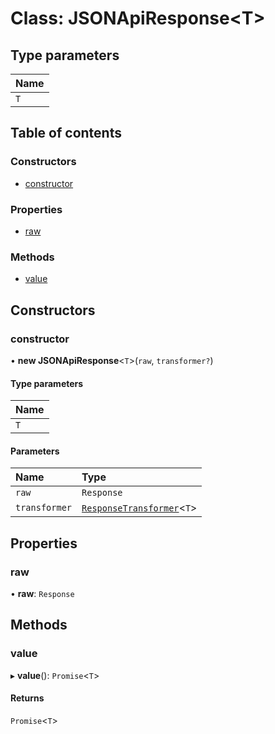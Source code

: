 # Class: JSONApiResponse<T\>

## Type parameters

| Name |
| :------ |
| `T` |

## Table of contents

### Constructors

- [constructor](JSONApiResponse.md#constructor)

### Properties

- [raw](JSONApiResponse.md#raw)

### Methods

- [value](JSONApiResponse.md#value)

## Constructors

### <a id="constructor" name="constructor"></a> constructor

• **new JSONApiResponse**<`T`\>(`raw`, `transformer?`)

#### Type parameters

| Name |
| :------ |
| `T` |

#### Parameters

| Name | Type |
| :------ | :------ |
| `raw` | `Response` |
| `transformer` | [`ResponseTransformer`](../interfaces/ResponseTransformer.md)<`T`\> |

## Properties

### <a id="raw" name="raw"></a> raw

• **raw**: `Response`

## Methods

### <a id="value" name="value"></a> value

▸ **value**(): `Promise`<`T`\>

#### Returns

`Promise`<`T`\>
